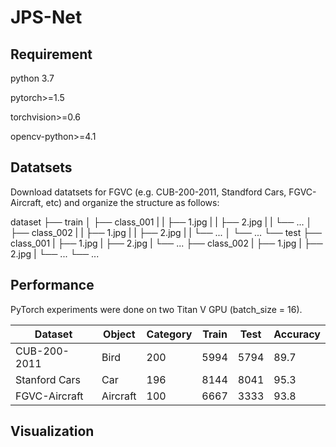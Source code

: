 # JPS-Net

## Requirement
python 3.7

pytorch>=1.5

torchvision>=0.6

opencv-python>=4.1

## Datatsets

Download datatsets for FGVC (e.g. CUB-200-2011, Standford Cars, FGVC-Aircraft, etc) and organize the structure as follows:

dataset
├── train
│   ├── class_001
|   |      ├── 1.jpg
|   |      ├── 2.jpg
|   |      └── ...
│   ├── class_002
|   |      ├── 1.jpg
|   |      ├── 2.jpg
|   |      └── ...
│   └── ...
└── test
    ├── class_001
    |      ├── 1.jpg
    |      ├── 2.jpg
    |      └── ...
    ├── class_002
    |      ├── 1.jpg
    |      ├── 2.jpg
    |      └── ...
    └── ...

## Performance
PyTorch experiments were done on two Titan V GPU (batch_size = 16).

Dataset  |  Object  |  Category  |  Train  |  Test  |  Accuracy
------  |  ------  |  --------|  ---------|  ------|  ------
CUB-200-2011  |  Bird  |  200  |  5994  |  5794  |  89.7
Stanford Cars  |  Car  |  196  |  8144  |  8041  |  95.3
FGVC-Aircraft  |  Aircraft  |  100  |  6667 |  3333  |  93.8

## Visualization

